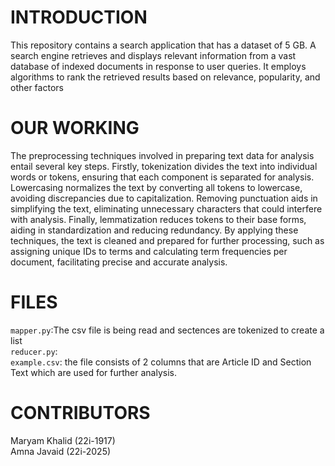 # INTRODUCTION 

This repository contains a search application that has a dataset of 5 GB. A search engine retrieves and displays relevant information from a vast database of indexed documents in response to user queries. It employs algorithms to rank the retrieved results based on relevance, popularity, and other factors

# OUR WORKING
The preprocessing techniques involved in preparing text data for analysis entail several key steps. Firstly, tokenization divides the text into individual words or tokens, ensuring that each component is separated for analysis. Lowercasing normalizes the text by converting all tokens to lowercase, avoiding discrepancies due to capitalization. Removing punctuation aids in simplifying the text, eliminating unnecessary characters that could interfere with analysis. Finally, lemmatization reduces tokens to their base forms, aiding in standardization and reducing redundancy. By applying these techniques, the text is cleaned and prepared for further processing, such as assigning unique IDs to terms and calculating term frequencies per document, facilitating precise and accurate analysis.

# FILES
```mapper.py```:The csv file is being read and sectences are tokenized to create a list <br> 
```reducer.py```: <br>
```example.csv```: the file consists of 2 columns that are Article ID and Section Text which are used for further analysis.


# CONTRIBUTORS
Maryam Khalid (22i-1917) <br>
Amna Javaid (22i-2025)
